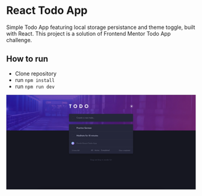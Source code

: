 # React Todo App

Simple Todo App featuring local storage persistance and theme toggle, built with React.
This project is a solution of Frontend Mentor Todo App challenge.

## How to run

- Clone repository
- run `npm install`
- run `npm run dev`

![Todo App](screenshot.png?raw=true "Todo App")
